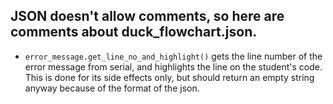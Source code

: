 ## JSON doesn't allow comments, so here are comments about duck_flowchart.json. 

* `error_message.get_line_no_and_highlight()` gets the line number of the error message from serial, and highlights the line on the student's code. This is done for its side effects only, but should return an empty string anyway because of the format of the json.
